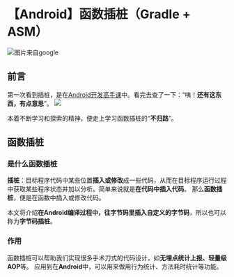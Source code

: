 # 【Android】函数插桩（Gradle + ASM）

![图片来自google](https://upload-images.jianshu.io/upload_images/1638147-0de01f1709f62a14.png?imageMogr2/auto-orient/strip%7CimageView2/2/w/1240)

## 前言
第一次看到插桩，是在[Android开发高手课](https://time.geekbang.org/column/142)中。看完去查了一下：“咦！**还有这东西，有点意思**”。
![](https://upload-images.jianshu.io/upload_images/1638147-4f6c729907f1b4cd.png?imageMogr2/auto-orient/strip%7CimageView2/2/w/1240)

本着不断学习和探索的精神，便走上学习函数插桩的“**不归路**”。

## 函数插桩

### 是什么函数插桩
**插桩**：目标程序代码中某些位置**插入或修改**成一些代码，从而在目标程序运行过程中获取某些程序状态并加以分析。简单来说就是**在代码中插入代码**。
那么**函数插桩**，便是在函数中插入或修改代码。

本文将介绍**在Android编译过程中，往字节码里插入自定义的字节码**，所以也可以称为**字节码插桩**。


### 作用
函数插桩可以帮助我们实现很多手术刀式的代码设计，如**无埋点统计上报、轻量级AOP**等。
应用到在**Android**中，可以用来做用行为统计、方法耗时统计等功能。